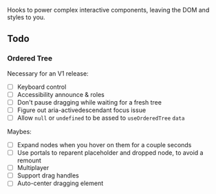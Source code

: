 Hooks to power complex interactive components, leaving the DOM and styles to you.

## Todo

### Ordered Tree

Necessary for an V1 release:

- [ ] Keyboard control
- [ ] Accessibility announce & roles
- [ ] Don't pause dragging while waiting for a fresh tree
- [ ] Figure out aria-activedescendant focus issue
- [ ] Allow `null` or `undefined` to be assed to `useOrderedTree` `data`

Maybes:

- [ ] Expand nodes when you hover on them for a couple seconds
- [ ] Use portals to reparent placeholder and dropped node, to avoid a remount
- [ ] Multiplayer
- [ ] Support drag handles
- [ ] Auto-center dragging element
